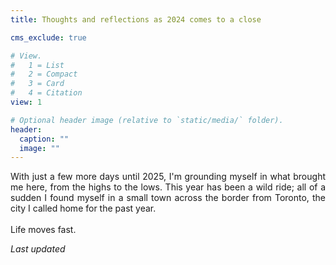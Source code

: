 ```yaml
---
title: Thoughts and reflections as 2024 comes to a close

cms_exclude: true

# View.
#   1 = List
#   2 = Compact
#   3 = Card
#   4 = Citation
view: 1

# Optional header image (relative to `static/media/` folder).
header:
  caption: ""
  image: ""
---
```


<div style='text-align: justify' font-family: "Garamond", serif;>
With just a few more days until 2025, I'm grounding myself in what brought me here, from the highs to the lows. This year has been a wild ride; all of a sudden I found myself in a small town across the border from Toronto, the city I called home for the past year.
<br><br>
Life moves fast.



</div>

<body>
<p> <em> Last updated </em> </p>
<p id="demo"></p>
<script>
let text = document.lastModified;
document.getElementById("demo").innerHTML = text;
</script>

</body>